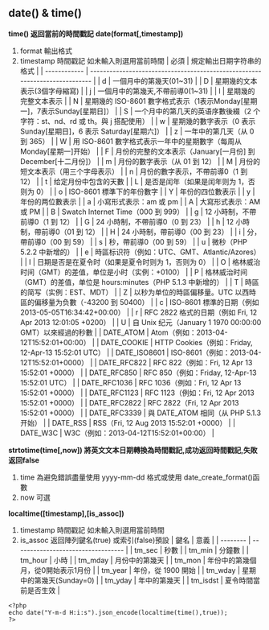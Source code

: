 ## date() & time()
**time() 返回當前的時間戳記**
**date(format[,timestamp])**
1. format 輸出格式
2. timestamp 時間戳記 如未輸入則選用當前時間
| 必須         | 規定輸出日期字符串的格式                                                    |
| ------------ | --------------------------------------------------------------------------- |
| d            | 一個月中的第幾天(01~31)                                                     |
| D            | 星期幾的文本表示(3個字母縮寫)                                               |
| j            | 一個月中的第幾天,不帶前導0(1~31)                                            |
| l            | 星期幾的完整文本表示                                                        |
| N            | 星期幾的 ISO-8601 數字格式表示（1表示Monday[星期一]，7表示Sunday[星期日]）  |
| S            | 一个月中的第几天的英语序數後綴（2 个字符：st、nd、rd 或 th。與 j 搭配使用） |
| w            | 星期幾的數字表示（0 表示 Sunday[星期日]，6 表示 Saturday[星期六]）          |
| z            | 一年中的第几天（从 0 到 365）                                               |
| W            | 用 ISO-8601 數字格式表示一年中的星期數字（每周从 Monday[星期一]开始）       |
| F            | 月份的完整的文本表示（January[一月份] 到 December[十二月份]）               |
| m            | 月份的數字表示（从 01 到 12）                                               |
| M            | 月份的短文本表示（用三个字母表示）                                          |
| n            | 月份的數字表示，不帶前導0（1 到 12）                                        |
| t            | 给定月份中包含的天數                                                        |
| L            | 是否是闰年（如果是闰年则为 1，否则为 0）                                    |
| o            | ISO-8601 標準下的年份數字                                                   |
| Y            | 年份的四位數表示                                                            |
| y            | 年份的两位數表示                                                            |
| a            | 小寫形式表示：am 或 pm                                                      |
| A            | 大寫形式表示：AM 或 PM                                                      |
| B            | Swatch Internet Time（000 到 999）                                          |
| g            | 12 小時制，不帶前導0（1 到 12）                                             |
| G            | 24 小時制，不帶前導0（0 到 23）                                             |
| h            | 12 小時制，帶前導0（01 到 12）                                              |
| H            | 24 小時制，帶前導0（00 到 23）                                              |
| i            | 分，帶前導0（00 到 59）                                                     |
| s            | 秒，帶前導0（00 到 59）                                                     |
| u            | 微秒（PHP 5.2.2 中新增的）                                                  |
| e            | 時區标识符（例如：UTC、GMT、Atlantic/Azores）                               |
| I            | 日期是否是在夏令时（如果是夏令时则为 1，否则为 0）                          |
| O            | 格林威治时间（GMT）的差值，单位是小时（实例：+0100）                        |
| P            | 格林威治时间（GMT）的差值，单位是 hours:minutes（PHP 5.1.3 中新增的）       |
| T            | 時區的简写（实例：EST、MDT）                                                |
| Z            | 以秒为单位的時區偏移量。UTC 以西時區的偏移量为负數（-43200 到 50400）       |
| c            | ISO-8601 標準的日期（例如 2013-05-05T16:34:42+00:00）                       |
| r            | RFC 2822 格式的日期（例如 Fri, 12 Apr 2013 12:01:05 +0200）                 |
| U            | 自 Unix 纪元（January 1 1970 00:00:00 GMT）以來經過的秒數                   |
| DATE_ATOM    | Atom（例如：2013-04-12T15:52:01+00:00）                                     |
| DATE_COOKIE  | HTTP Cookies（例如：Friday, 12-Apr-13 15:52:01 UTC）                        |
| DATE_ISO8601 | ISO-8601（例如：2013-04-12T15:52:01+0000）                                  |
| DATE_RFC822  | RFC 822（例如：Fri, 12 Apr 13 15:52:01 +0000）                              |
| DATE_RFC850  | RFC 850（例如：Friday, 12-Apr-13 15:52:01 UTC）                             |
| DATE_RFC1036 | RFC 1036（例如：Fri, 12 Apr 13 15:52:01 +0000）                             |
| DATE_RFC1123 | RFC 1123（例如：Fri, 12 Apr 2013 15:52:01 +0000）                           |
| DATE_RFC2822 | RFC 2822（Fri, 12 Apr 2013 15:52:01 +0000）                                 |
| DATE_RFC3339 | 與 DATE_ATOM 相同（从 PHP 5.1.3 开始）                                      |
| DATE_RSS     | RSS（Fri, 12 Aug 2013 15:52:01 +0000）                                      |
| DATE_W3C     | W3C（例如：2013-04-12T15:52:01+00:00）                                      |

**strtotime(time[,now]) 將英文文本日期轉換為時間戳記,成功返回時間戳記,失敗返回false**
1. time 為避免錯誤盡量使用 yyyy-mm-dd 格式或使用 date_create_format()函數
2. now 可選

**localtime([timestamp],[is_assoc])**
1. timestamp 時間戳記 如未輸入則選用當前時間
2. is_assoc 返回陣列鍵名(true) 或索引(false)預設
| 鍵名     | 意義                               |
| -------- | ---------------------------------- |
| tm_sec   | 秒數                               |
| tm_min   | 分鐘數                             |
| tm_hour  | 小時                               |
| tm_mday  | 月份中的第幾天                     |
| tm_mon   | 年份中的第幾個月，從0開始表示1月份 |
| tm_year  | 年份，從 1900 開始                 |
| tm_wday  | 星期中的第幾天(Sunday=0)           |
| tm_yday  | 年中的第幾天                       |
| tm_isdst | 夏令時間當前是否生效               |
```
<?php
echo date("Y-m-d H:i:s").json_encode(localtime(time(),true));
?>
```